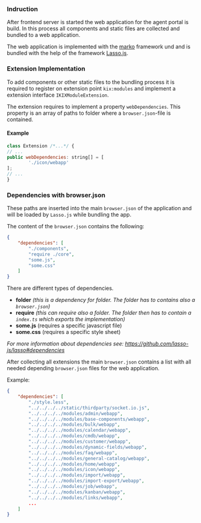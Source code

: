 ### Indruction
After frontend server is started the web application for the agent portal is build. In this process all components and static files are collected and bundled to a web application.

The web application is implemented with the [marko](https://markojs.com/) framework und and is bundled with the help of the framework [Lasso.js](https://github.com/lasso-js/lasso).

### Extension Implementation

To add components or other static files to the bundling process it is required to register on extension point `kix:modules` and implement a extension interface `IKIXModuleExtension`.

The extension requires to implement a property `webDependencies`. This property is an array of paths to folder where a `browser.json`-file is contained.

#### Example
``` javascript
class Extension /*...*/ {
// ...
public webDependencies: string[] = [
        './icon/webapp'
];
// ...
}
```

### Dependencies with browser.json
These paths are inserted into the main `browser.json` of the application and will be loaded by `Lasso.js` while bundling the app.

The content of the `browser.json` contains the following:
```json
{
    "dependencies": [
        "./components",
        "require ./core",
        "some.js",
        "some.css"
    ]
}
```

There are different types of dependencies.
* **folder** *(this is a dependency for folder. The folder has to contains also a `browser.json`)*
* **require** *(this can require also a folder. The folder then has to contain a `index.ts` which exports the implementation)*
* **some.js** (requires a specific javascript file)
* **some.css** (requires a specific style sheet)

*For more information about dependencies see: https://github.com/lasso-js/lasso#dependencies*

After collecting all extensions the main `browser.json` contains a list with all needed depending `browser.json` files for the web application.

Example:
```json
{
    "dependencies": [
        "./style.less",
        "../../../../static/thirdparty/socket.io.js",
        "../../../../modules/admin/webapp",
        "../../../../modules/base-components/webapp",
        "../../../../modules/bulk/webapp",
        "../../../../modules/calendar/webapp",
        "../../../../modules/cmdb/webapp",
        "../../../../modules/customer/webapp",
        "../../../../modules/dynamic-fields/webapp",
        "../../../../modules/faq/webapp",
        "../../../../modules/general-catalog/webapp",
        "../../../../modules/home/webapp",
        "../../../../modules/icon/webapp",
        "../../../../modules/import/webapp",
        "../../../../modules/import-export/webapp",
        "../../../../modules/job/webapp",
        "../../../../modules/kanban/webapp",
        "../../../../modules/links/webapp",
        ...
    ]
}
```
